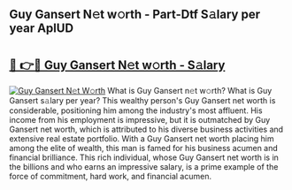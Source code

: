 ## Guy Gansert N𝚎t w𝚘rth - Part-Dtf S𝚊lary per year AplUD

# <h2><a href="http://gc30pu.nevu.top/?p=Guy+Gansert">🔗 👉🔴 Guy Gansert N𝚎t w𝚘rth - S𝚊lary</a></h2>

[![Guy Gansert N𝚎t W𝚘rth](https://i.imgur.com/Oavwk0R.jpeg)](http://gc30pu.nevu.top/?p=Guy+Gansert)
What is Guy Gansert n𝚎t w𝚘rth? What is Guy Gansert s𝚊lary per year?
This wealthy person's Guy Gansert net worth is considerable, positioning him among the industry's most affluent. His income from his employment is impressive, but it is outmatched by Guy Gansert net worth, which is attributed to his diverse business activities and extensive real estate portfolio. With a Guy Gansert net worth placing him among the elite of wealth, this man is famed for his business acumen and financial brilliance. This rich individual, whose Guy Gansert net worth is in the billions and who earns an impressive salary, is a prime example of the force of commitment, hard work, and financial acumen.
